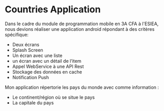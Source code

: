 # Countries Application
Dans le cadre du module de programmation mobile en 3A CFA à l'ESIEA, nous devions réaliser une application android répondant à des critères spécifique:
* Deux écrans
* Splash Screen
* Un écran avec une liste
* un écran avec un détail de l’item 
* Appel WebService à une API Rest
* Stockage des données en cache
* Notification Push 

Mon application répertorie les pays du monde avec comme information :
* Le continent/région où se situe le pays
* La capitale du pays